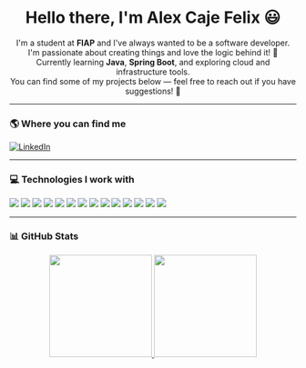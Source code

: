 <h1 align="center">Hello there, I'm Alex Caje Felix 😃</h1>

<p align="center">
  I'm a student at <strong>FIAP</strong> and I've always wanted to be a software developer.<br>
  I'm passionate about creating things and love the logic behind it! 💙<br>
  Currently learning <strong>Java</strong>, <strong>Spring Boot</strong>, and exploring cloud and infrastructure tools.<br>
  You can find some of my projects below — feel free to reach out if you have suggestions! 🚀
</p>

---

### 🌎 Where you can find me  

<p align="left">
  <a href="https://www.linkedin.com/in/alex-felix-3a2118340/" target="_blank">
    <img src="https://img.shields.io/badge/-LinkedIn-0A66C2?style=for-the-badge&logo=linkedin&logoColor=white" alt="LinkedIn"/>
  </a>
</p>

---

### 💻 Technologies I work with

<p align="left">
  <!-- Linguagens -->
  <img src="https://img.shields.io/badge/Java-007396?style=for-the-badge&logo=java&logoColor=white"/>
  <img src="https://img.shields.io/badge/C-00599C?style=for-the-badge&logo=c&logoColor=white"/>
  <img src="https://img.shields.io/badge/JavaScript-F7DF1E?style=for-the-badge&logo=javascript&logoColor=black"/>

  <!-- Frameworks -->
  <img src="https://img.shields.io/badge/Spring_Boot-6DB33F?style=for-the-badge&logo=spring-boot&logoColor=white"/>

  <!-- Banco de dados -->
  <img src="https://img.shields.io/badge/MySQL-4479A1?style=for-the-badge&logo=mysql&logoColor=white"/>
  <img src="https://img.shields.io/badge/PostgreSQL-4169E1?style=for-the-badge&logo=postgresql&logoColor=white"/>
  <img src="https://img.shields.io/badge/Redis-DC382D?style=for-the-badge&logo=redis&logoColor=white"/>

  <!-- DevOps / Infra -->
  <img src="https://img.shields.io/badge/Docker-2496ED?style=for-the-badge&logo=docker&logoColor=white"/>
  <img src="https://img.shields.io/badge/Kubernetes-326CE5?style=for-the-badge&logo=kubernetes&logoColor=white"/>
  <img src="https://img.shields.io/badge/Git-F05032?style=for-the-badge&logo=git&logoColor=white"/>
  <img src="https://img.shields.io/badge/Flyway-CC0200?style=for-the-badge&logo=flyway&logoColor=white"/>

  <!-- Outros -->
  <img src="https://img.shields.io/badge/WebSocket-333333?style=for-the-badge&logo=websocket&logoColor=white"/>
  <img src="https://img.shields.io/badge/Linux-FCC624?style=for-the-badge&logo=linux&logoColor=black"/>
  <img src="https://img.shields.io/badge/VS_Code-007ACC?style=for-the-badge&logo=visual-studio-code&logoColor=white"/>
</p>

---

### 📊 GitHub Stats

<div align="center">
  <a href="https://github.com/AlexCajeFelix">
    <img height="180em" src="https://github-readme-stats.vercel.app/api?username=AlexCajeFelix&show_icons=true&theme=blueberry&hide_border=true"/>
    <img height="180em" src="https://github-readme-stats.vercel.app/api/top-langs/?username=AlexCajeFelix&layout=compact&langs_count=8&theme=blueberry&hide_border=true"/>
  </a>
</div>
